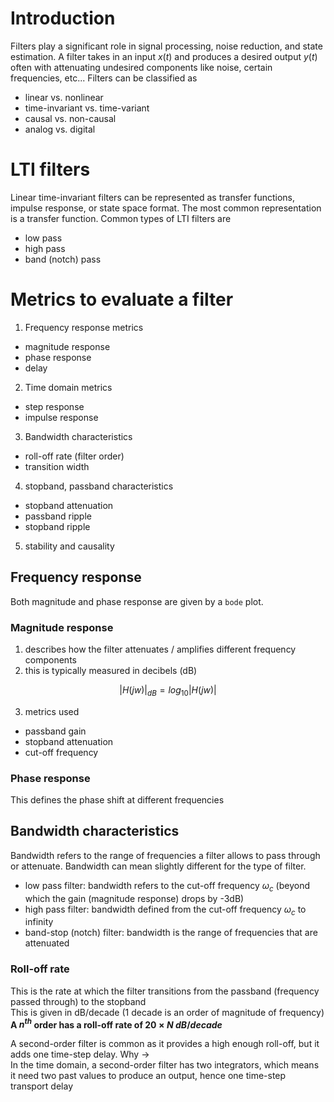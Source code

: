 # Introduction
Filters play a significant role in signal processing, noise reduction, and state estimation. A filter takes in an input $x(t)$ and produces a desired output $y(t)$ often with attenuating undesired components like noise, certain frequencies, etc... Filters can be classified as
- linear vs. nonlinear
- time-invariant vs. time-variant
- causal vs. non-causal
- analog vs. digital

# LTI filters
Linear time-invariant filters can be represented as transfer functions, impulse response, or state space format. The most common representation is a transfer function.
Common types of LTI filters are
- low pass
- high pass
- band (notch) pass

# Metrics to evaluate a filter
1. Frequency response metrics
  - magnitude response
  - phase response
  - delay
2. Time domain metrics
  - step response
  - impulse response
3. Bandwidth characteristics
  - roll-off rate (filter order)
  - transition width
4. stopband, passband characteristics
  - stopband attenuation
  - passband ripple
  - stopband ripple
 5. stability and causality

## Frequency response
Both magnitude and phase response are given by a ```bode``` plot.

### Magnitude response
1. describes how the filter attenuates / amplifies different frequency components
2. this is typically measured in decibels (dB)   
```math
|H(jw)|_{dB} = log_{10}|H(jw)|
```

3. metrics used
  - passband gain
  - stopband attenuation
  - cut-off frequency

### Phase response
This defines the phase shift at different frequencies

## Bandwidth characteristics
Bandwidth refers to the range of frequencies a filter allows to pass through or attenuate. Bandwidth can mean slightly different for the type of filter.
- low pass filter: bandwidth refers to the cut-off frequency $\omega_c$ (beyond which the gain (magnitude response) drops by -3dB)
- high pass filter: bandwidth defined from the cut-off frequency $\omega_c$ to infinity
- band-stop (notch) filter: bandwidth is the range of frequencies that are attenuated

### Roll-off rate
This is the rate at which the filter transitions from the passband (frequency passed through) to the stopband  
This is given in dB/decade (1 decade is an order of magnitude of frequency)  
**A $n^{th}$ order has a roll-off rate of $20 \times N\ dB/decade$**

A second-order filter is common as it provides a high enough roll-off, but it adds one time-step delay. Why $\rightarrow$  
In the time domain, a second-order filter has two integrators, which means it need two past values to produce an output, hence one time-step transport delay

